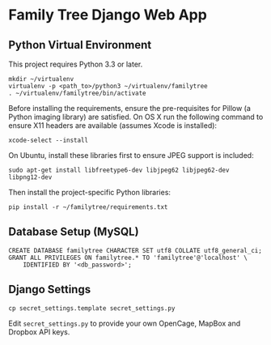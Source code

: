 # Family Tree Django Web App

## Python Virtual Environment

This project requires Python 3.3 or later.

```
mkdir ~/virtualenv
virtualenv -p <path_to>/python3 ~/virtualenv/familytree
. ~/virtualenv/familytree/bin/activate
```

Before installing the requirements, ensure the pre-requisites for Pillow (a
Python imaging library) are satisfied. On OS X run the following command to
ensure X11 headers are available (assumes Xcode is installed):

```
xcode-select --install
```

On Ubuntu, install these libraries first to ensure JPEG support is included:

```
sudo apt-get install libfreetype6-dev libjpeg62 libjpeg62-dev libpng12-dev
```

Then install the project-specific Python libraries:

```
pip install -r ~/familytree/requirements.txt
```


## Database Setup (MySQL)

```
CREATE DATABASE familytree CHARACTER SET utf8 COLLATE utf8_general_ci;
GRANT ALL PRIVILEGES ON familytree.* TO 'familytree'@'localhost' \
    IDENTIFIED BY '<db_password>';
```

## Django Settings

```
cp secret_settings.template secret_settings.py
```

Edit `secret_settings.py` to provide your own OpenCage, MapBox and Dropbox API
keys.
